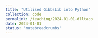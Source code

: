 ```yaml
---
title: "Utilised GibbsLib into Python"
collection: code
permalink: /teaching/2024-01-01-dlltaco
date: 2024-01-01
status: 'mutebreadcrumbs'
---
```

